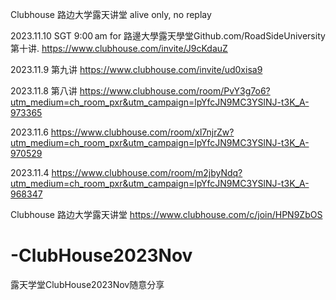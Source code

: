 Clubhouse 路边大学露天讲堂 alive only, no replay

2023.11.10 SGT 9:00 am for 路邊大學露天學堂Github.com/RoadSideUniversity第十讲.
https://www.clubhouse.com/invite/J9cKdauZ

2023.11.9 第九讲
https://www.clubhouse.com/invite/ud0xisa9

2023.11.8 第八讲
https://www.clubhouse.com/room/PvY3g7o6?utm_medium=ch_room_pxr&utm_campaign=lpYfcJN9MC3YSlNJ-t3K_A-973365

2023.11.6
https://www.clubhouse.com/room/xl7njrZw?utm_medium=ch_room_pxr&utm_campaign=lpYfcJN9MC3YSlNJ-t3K_A-970529

2023.11.4
https://www.clubhouse.com/room/m2jbyNdq?utm_medium=ch_room_pxr&utm_campaign=lpYfcJN9MC3YSlNJ-t3K_A-968347

Clubhouse 路边大学露天讲堂
https://www.clubhouse.com/c/join/HPN9ZbOS

# -ClubHouse2023Nov
露天学堂ClubHouse2023Nov随意分享
